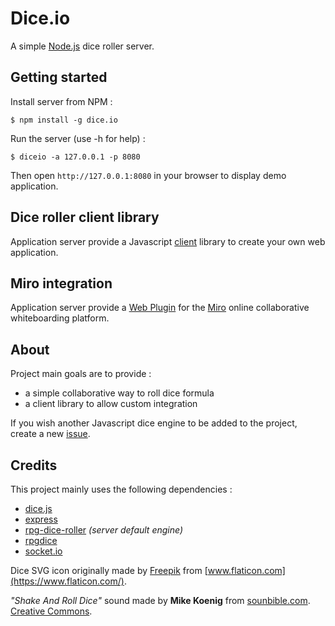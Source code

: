 # Dice.io

A simple [Node.js](https://nodejs.org) dice roller server.

## Getting started

Install server from NPM :

```shell
$ npm install -g dice.io
```

Run the server (use -h for help) :

```shell
$ diceio -a 127.0.0.1 -p 8080
```

Then open `http://127.0.0.1:8080` in your browser to display demo application.

## Dice roller client library

Application server provide a Javascript [client](docs/client.md) library to create your own web application.

## Miro integration

Application server provide a [Web Plugin](docs/miro.md) for the [Miro](https://miro.com) online collaborative whiteboarding platform.

## About

Project main goals are to provide :

* a simple collaborative way to roll dice formula
* a client library to allow custom integration

If you wish another Javascript dice engine to be added to the project, create a new [issue](https://github.com/tpftg/dice.io/issues).

## Credits

This project mainly uses the following dependencies :

* [dice.js](https://github.com/lordnull/dice.js)
* [express](https://github.com/expressjs/express)
* [rpg-dice-roller](https://github.com/GreenImp/rpg-dice-roller) _(server default engine)_
* [rpgdice](https://github.com/Morgul/rpgdice)
* [socket.io](https://github.com/socketio/socket.io)

Dice SVG icon originally made by [Freepik](https://www.flaticon.com/authors/freepik) from [www.flaticon.com](https://www.flaticon.com/).

_"Shake And Roll Dice"_ sound made by __Mike Koenig__ from [sounbible.com](http://soundbible.com/182-Shake-And-Roll-Dice.html). [Creative Commons](https://creativecommons.org/licenses/by/3.0/legalcode).
